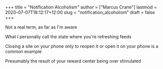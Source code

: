 +++
title = "Notification Alcoholism"
author = ["Marcus Crane"]
lastmod = 2020-07-07T18:12:17+12:00
slug = "notification_alcoholism"
draft = false
+++

Not a real term, as far as I'm aware

What I personally call the state where you're refreshing feeds

Closing a site on your phone only to reopen it or open it on your phone is a common example

Presumably the result of your reward center being over stimulated
